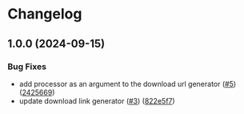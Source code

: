 # Changelog

## 1.0.0 (2024-09-15)


### Bug Fixes

* add processor as an argument to the download url generator ([#5](https://github.com/localdee/asdf-micro/issues/5)) ([2425669](https://github.com/localdee/asdf-micro/commit/24256693a49721b20d4edfe0310292a5ac22c653))
* update download link generator ([#3](https://github.com/localdee/asdf-micro/issues/3)) ([822e5f7](https://github.com/localdee/asdf-micro/commit/822e5f72f0fd92d8bf75067d13de24f16811d062))
